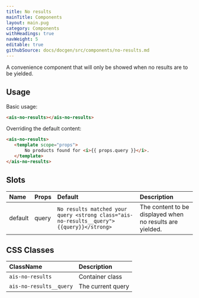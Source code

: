 ```yaml
---
title: No results
mainTitle: Components
layout: main.pug
category: Components
withHeadings: true
navWeight: 5
editable: true
githubSource: docs/docgen/src/components/no-results.md
---
```


A convenience component that will only be showed when no results are to be yielded.

## Usage

Basic usage:

```html
<ais-no-results></ais-no-results>
```

Overriding the default content:

 ```html
<ais-no-results>
	<template scope="props">
		No products found for <i>{{ props.query }}</i>.
	</template>
</ais-no-results>
 ```

## Slots

| Name    | Props | Default                                                                                  | Description                                              |
|:--------|:------|:-----------------------------------------------------------------------------------------|:---------------------------------------------------------|
| default | query | `No results matched your query <strong class="ais-no-results__query">{{query}}</strong>` | The content to be displayed when no results are yielded. |

## CSS Classes

| ClassName               | Description       |
|:------------------------|:------------------|
| `ais-no-results`        | Container class   |
| `ais-no-results__query` | The current query |
